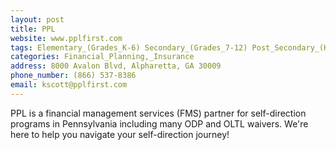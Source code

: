 ```yaml
---
layout: post
title: PPL
website: www.pplfirst.com
tags: Elementary_(Grades_K-6) Secondary_(Grades_7-12) Post_Secondary_(High_School_and_Beyond)
categories: Financial_Planning,_Insurance
address: 8000 Avalon Blvd, Alpharetta, GA 30009
phone_number: (866) 537-8386
email: kscott@pplfirst.com
---
```

PPL is a financial management services (FMS) partner for self-direction programs in Pennsylvania including many ODP and OLTL waivers. We're here to help you navigate your self-direction journey! 